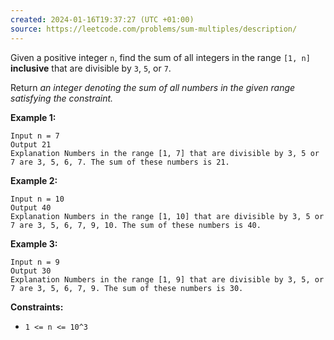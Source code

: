 ```yaml
---
created: 2024-01-16T19:37:27 (UTC +01:00)
source: https://leetcode.com/problems/sum-multiples/description/
---
```

Given a positive integer `n`, find the sum of all integers in the range `[1, n]` **inclusive** that are divisible by `3`, `5`, or `7`.

Return _an integer denoting the sum of all numbers in the given range satisfying the constraint._

**Example 1:**

```
Input n = 7
Output 21
Explanation Numbers in the range [1, 7] that are divisible by 3, 5 or 7 are 3, 5, 6, 7. The sum of these numbers is 21.
```

**Example 2:**

```
Input n = 10
Output 40
Explanation Numbers in the range [1, 10] that are divisible by 3, 5 or 7 are 3, 5, 6, 7, 9, 10. The sum of these numbers is 40.
```

**Example 3:**

```
Input n = 9
Output 30
Explanation Numbers in the range [1, 9] that are divisible by 3, 5, or 7 are 3, 5, 6, 7, 9. The sum of these numbers is 30.
```

**Constraints:**

-   `1 <= n <= 10^3`
